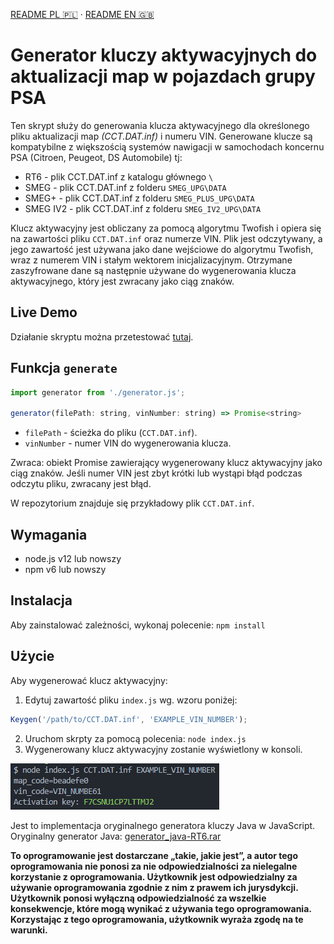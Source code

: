 [README PL 🇵🇱](https://github.com/HotFr1dge/psa-maps-activation-tool/blob/main/readme.md) · [README EN 🇬🇧](https://github.com/HotFr1dge/psa-maps-activation-tool/blob/main/readme.en-GB.md)

# Generator kluczy aktywacyjnych do aktualizacji map w pojazdach grupy PSA
Ten skrypt służy do generowania klucza aktywacyjnego dla określonego pliku aktualizacji map _(CCT.DAT.inf)_ i numeru VIN. Generowane klucze są kompatybilne z większością systemów nawigacji w samochodach koncernu PSA (Citroen, Peugeot, DS Automobile) tj:
  - RT6 - plik CCT.DAT.inf z katalogu głównego `\`
  - SMEG -  plik CCT.DAT.inf z folderu `SMEG_UPG\DATA`
  - SMEG+ - plik CCT.DAT.inf z folderu `SMEG_PLUS_UPG\DATA` 
  - SMEG IV2 - plik CCT.DAT.inf z folderu `SMEG_IV2_UPG\DATA`

Klucz aktywacyjny jest obliczany za pomocą algorytmu Twofish i opiera się na zawartości pliku `CCT.DAT.inf` oraz numerze VIN. Plik jest odczytywany, a jego zawartość jest używana jako dane wejściowe do algorytmu Twofish, wraz z numerem VIN i stałym wektorem inicjalizacyjnym. Otrzymane zaszyfrowane dane są następnie używane do wygenerowania klucza aktywacyjnego, który jest zwracany jako ciąg znaków. 

## Live Demo
Działanie skryptu można przetestować [tutaj](https://hotfr1dge.pl/mapskeygen/).

## Funkcja `generate`
```js
import generator from './generator.js';

generator(filePath: string, vinNumber: string) => Promise<string>
```
-   `filePath` - ścieżka do pliku (`CCT.DAT.inf`).
-   `vinNumber` - numer VIN do wygenerowania klucza.

Zwraca: obiekt Promise zawierający wygenerowany klucz aktywacyjny jako ciąg znaków.
Jeśli numer VIN jest zbyt krótki lub wystąpi błąd podczas odczytu pliku, zwracany jest błąd.

W repozytorium znajduje się przykładowy plik `CCT.DAT.inf`.

## Wymagania
-   node.js v12 lub nowszy
-   npm v6 lub nowszy

## Instalacja
Aby zainstalować zależności, wykonaj polecenie:
`npm install` 

## Użycie
Aby wygenerować klucz aktywacyjny:
  1. Edytuj zawartość pliku `index.js` wg. wzoru poniżej:
  ```js
  Keygen('/path/to/CCT.DAT.inf', 'EXAMPLE_VIN_NUMBER');
  ```
  2. Uruchom skrpty za pomocą polecenia: `node index.js` 
  3. Wygenerowany klucz aktywacyjny zostanie wyświetlony w konsoli.

![Screenshoot](https://github.com/HotFr1dge/psa-maps-activation-tool/blob/main/screenshoot.png?raw=true)

Jest to implementacja oryginalnego generatora kluczy Java w JavaScript. Oryginalny generator Java: [generator_java-RT6.rar](https://www63.zippyshare.com/v/gVitj91m/file.html)

**To oprogramowanie jest dostarczane „takie, jakie jest”, a autor tego oprogramowania nie ponosi za nie odpowiedzialności za nielegalne korzystanie z oprogramowania. Użytkownik jest odpowiedzialny za używanie oprogramowania zgodnie z nim z prawem ich jurysdykcji. Użytkownik ponosi wyłączną odpowiedzialność za wszelkie konsekwencje, które mogą wynikać z używania tego oprogramowania. Korzystając z tego oprogramowania, użytkownik wyraża zgodę na te warunki.**
